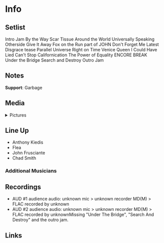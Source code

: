 # Info

## Setlist

Intro Jam
By the Way
Scar Tissue
Around the World
Universally Speaking
Otherside
Give It Away
Fox on the Run part of JOHN
Don't Forget Me
Latest Disgrace tease
Parallel Universe
Right on Time
Venice Queen
I Could Have Lied
Can't Stop
Californication
The Power of Equality
ENCORE BREAK
Under the Bridge
Search and Destroy
Outro Jam

## Notes

**Support**: Garbage

## Media 

<details>
  <summary>Pictures</summary>
  <!--<img alt="Setlist" title="Setlist" src="_.jpg" height="200" />
  <img alt="Ticket" title="Ticket" src="_.jpg" height="200" />
  <img alt="Flyer" title="Flyer" src="_.jpg" height="200" />
  <img alt="Clipping" title="Clipping" src="_.jpg" height="200" />-->
</details>

## Line Up

* Anthony Kiedis
* Flea
* John Frusciante
* Chad Smith

### Additional Musicians

## Recordings

* AUD #1 audience audio: unknown mic > unknown recorder MD(M) > FLAC recorded by unknown  
* AUD #2 audience audio: unknown mic > unknown recorder MD(M) > FLAC recorded by unknownMissing "Under The Bridge", "Search And Destroy" and the outro jam.

## Links